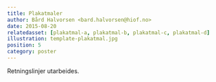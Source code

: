 ```yaml
---
title: Plakatmaler
author: Bård Halvorsen <bard.halvorsen@hiof.no>
date: 2015-08-20
relatedasset: [plakatmal-a, plakatmal-b, plakatmal-c, plakatmal-d]
illustration: template-plakatmal.jpg
position: 5
category: poster
---
```



Retningslinjer utarbeides.
